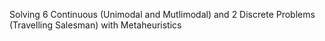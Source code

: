 Solving 6 Continuous (Unimodal and Mutlimodal) and 2 Discrete Problems (Travelling Salesman) with Metaheuristics
